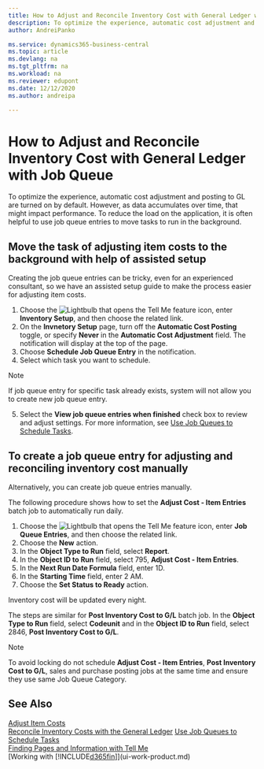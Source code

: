 ```yaml
---
title: How to Adjust and Reconcile Inventory Cost with General Ledger with Job Queue | Microsoft Docs
description: To optimize the experience, automatic cost adjustment and posting to GL are turned on by default. However, as data accumulates over time, that might impact performance. To reduce the load on the application, it is often helpful to use job queue entries to move tasks to run in the background.
author: AndreiPanko

ms.service: dynamics365-business-central
ms.topic: article
ms.devlang: na
ms.tgt_pltfrm: na
ms.workload: na
ms.reviewer: edupont
ms.date: 12/12/2020
ms.author: andreipa

---
```

# How to Adjust and Reconcile Inventory Cost with General Ledger with Job Queue
To optimize the experience, automatic cost adjustment and posting to GL are turned on by default. However, as data accumulates over time, that might impact performance. To reduce the load on the application, it is often helpful to use job queue entries to move tasks to run in the background.

## Move the task of adjusting item costs to the background with help of assisted setup

Creating the job queue entries can be tricky, even for an experienced consultant, so we have an assisted setup guide to make the process easier for adjusting item costs. 

1. Choose the ![Lightbulb that opens the Tell Me feature](media/ui-search/search_small.png "Tell me what you want to do") icon, enter **Inventory Setup**, and then choose the related link.  
2. On the **Invnetory Setup** page, turn off the **Automatic Cost Posting** toggle, or specify **Never** in the **Automatic Cost Adjustment** field. The notification will display at the top of the page.
3. Choose **Schedule Job Queue Entry** in the notification.
4. Select which task you want to schedule.
> [!NOTE]
> If job queue entry for specific task already exists, system will not allow you to create new job queue entry. 
5. Select the **View job queue entries when finished** check box to review and adjust settings. For more information, see [Use Job Queues to Schedule Tasks](admin-job-queues-schedule-tasks.md).

## To create a job queue entry for adjusting and reconciling inventory cost manually

Alternatively, you can create job queue entries manually.

The following procedure shows how to set the **Adjust Cost - Item Entries** batch job to automatically run daily. 

1. Choose the ![Lightbulb that opens the Tell Me feature](media/ui-search/search_small.png "Tell me what you want to do") icon, enter **Job Queue Entries**, and then choose the related link.  
2. Choose the **New** action.  
3. In the **Object Type to Run** field, select **Report**.  
4. In the **Object ID to Run** field, select 795, **Adjust Cost - Item Entries**.
5. In the **Next Run Date Formula** field, enter 1D.
6. In the **Starting Time** field, enter 2 AM.
7. Choose the **Set Status to Ready** action.

Inventory cost will be updated every night.

The steps are similar for **Post Inventory Cost to G/L** batch job. In the **Object Type to Run** field, select **Codeunit** and in the **Object ID to Run** field, select 2846, **Post Inventory Cost to G/L**.

> [!NOTE]
> To avoid locking do not schedule **Adjust Cost - Item Entries**, **Post Inventory Cost to G/L**, sales and purchase posting jobs at the same time and ensure they use same Job Queue Category.



## See Also

[Adjust Item Costs](inventory-how-adjust-item-costs.md)  
[Reconcile Inventory Costs with the General Ledger](finance-how-to-post-inventory-costs-to-the-general-ledger.md) 
[Use Job Queues to Schedule Tasks](admin-job-queues-schedule-tasks.md)  
[Finding Pages and Information with Tell Me](ui-search.md)  
[Working with [!INCLUDE[d365fin](includes/d365fin_md.md)]](ui-work-product.md)
